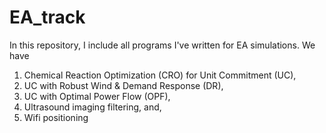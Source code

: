 # EA_track

In this repository, I include all programs I've written for EA simulations. We have 
1. Chemical Reaction Optimization (CRO) for Unit Commitment (UC), 
2. UC with Robust Wind & Demand Response (DR), 
3. UC with Optimal Power Flow (OPF), 
4. Ultrasound imaging filtering, and,
5. Wifi positioning

